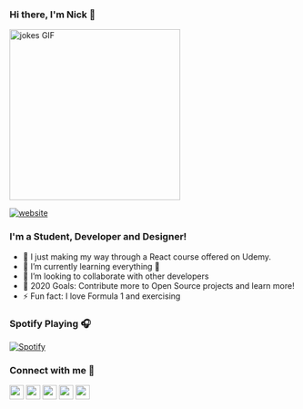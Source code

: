 ### Hi there, I'm Nick 👋

<div align="left">
    <img src="https://media.giphy.com/media/QQkyLVLAbQRKU/giphy.gif" width="300" alt="jokes GIF">
</div>

[![website](https://img.shields.io/website?down_color=lightgrey&down_message=down&label=nickng.tech&style=for-the-badge&up_color=brightgreen&up_message=up&url=https%3A%2F%2Fnickng.tech)](https://nickng.tech)

### I'm a Student, Developer and Designer!

- 🔭 I just making my way through a React course offered on Udemy.
- 🌱 I’m currently learning everything 🤣
- 👯 I’m looking to collaborate with other developers 
- 🥅 2020 Goals: Contribute more to Open Source projects and learn more!
- ⚡ Fun fact: I love Formula 1 and exercising

### Spotify Playing 🎧

[![Spotify](https://githubreadme-sigma.vercel.app/api/spotify)](https://open.spotify.com/user/nick.ng9)


### Connect with me 🤝
[<img src="https://img.shields.io/badge/LinkedIn-2867B2?style=flat-square&logo=linkedin&labelColor=2867B2" height="25" />](https://www.linkedin.com/in/nicholas-ng1) [<img src="https://img.shields.io/badge/Email-BB001B?style=flat-square&logo=gmail&labelColor=BB001B&logoColor=white" height="25" />](n25ng@uwaterloo.ca) [<img src="https://img.shields.io/badge/Devpost-0d788c?style=flat-square&logo=dev.to&labelColor=0d788c&logoColor=white" height="25" />](https://devpost.com/nickng9) [<img src="https://img.shields.io/badge/Instagram-dd2a7b?style=flat-square&logo=instagram&labelColor=dd2a7b&logoColor=white" height="25" />](https://www.instagram.com/nick.ng9/) [<img src="https://img.shields.io/badge/Facebook-4267B2?style=flat-square&logo=facebook&labelColor=4267B2&logoColor=white" height="25" />](https://www.facebook.com/nick.michael.5680/)

<br />



